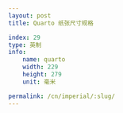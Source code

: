 ```yaml
---
layout: post
title: Quarto 纸张尺寸规格

index: 29
type: 英制
info:
    name: quarto
    width: 229
    height: 279
    unit: 毫米

permalink: /cn/imperial/:slug/
---
```



